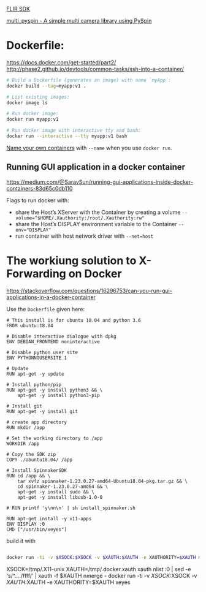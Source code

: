 [FLIR SDK](https://flir.app.boxcn.net/v/SpinnakerSDK)

[multi_pyspin - A simple multi camera library using PySpin](https://github.com/justinblaber/multi_pyspin)

# Dockerfile:
https://docs.docker.com/get-started/part2/
http://phase2.github.io/devtools/common-tasks/ssh-into-a-container/


```bash
# Build a Dockerfile (generates an image) with name `myApp`:
docker build --tag=myapp:v1 .

# List existing images:
docker image ls

# Run docker image:
docker run myapp:v1

# Run docker image with interactive tty and bash:
docker run --interactive --tty myapp:v1 bash
```

[Name your own containers](https://stackoverflow.com/questions/25230812/when-to-use-dockers-container-name) with `--name` when you use `docker run`.

## Running GUI application in a docker container
https://medium.com/@SaravSun/running-gui-applications-inside-docker-containers-83d65c0db110

Flags to run docker with:

  * share the Host’s XServer with the Container by creating a volume `--volume="$HOME/.Xauthority:/root/.Xauthority:rw"`
  * share the Host’s DISPLAY environment variable to the Container `--env="DISPLAY"`
  * run container with host network driver with `--net=host`

# The workiung solution to X-Forwarding on Docker
https://stackoverflow.com/questions/16296753/can-you-run-gui-applications-in-a-docker-container

Use the `Dockerfile` given here:
```
# This install is for ubuntu 18.04 and python 3.6
FROM ubuntu:18.04

# Disable interactive dialogue with dpkg
ENV DEBIAN_FRONTEND noninteractive

# Disable python user site
ENV PYTHONNOUSERSITE 1

# Update
RUN apt-get -y update

# Install python/pip
RUN apt-get -y install python3 && \
    apt-get -y install python3-pip

# Install git
RUN apt-get -y install git

# create app directory
RUN mkdir /app

# Set the working directory to /app
WORKDIR /app

# Copy the SDK zip
COPY ./Ubuntu18.04/ /app

# Install SpinnakerSDK
RUN cd /app && \
    tar xvfz spinnaker-1.23.0.27-amd64-Ubuntu18.04-pkg.tar.gz && \
    cd spinnaker-1.23.0.27-amd64 && \
    apt-get -y install sudo && \
    apt-get -y install libusb-1.0-0

# RUN printf 'y\nn\n' | sh install_spinnaker.sh

RUN apt-get install -y x11-apps
ENV DISPLAY :0
CMD ["/usr/bin/xeyes"]
```

build it with
```
```

```bash
docker run -ti -v $XSOCK:$XSOCK -v $XAUTH:$XAUTH -e XAUTHORITY=$XAUTH myapp:v1
```

XSOCK=/tmp/.X11-unix
XAUTH=/tmp/.docker.xauth
xauth nlist :0 | sed -e 's/^..../ffff/' | xauth -f $XAUTH nmerge -
docker run -ti -v $XSOCK:$XSOCK -v $XAUTH:$XAUTH -e XAUTHORITY=$XAUTH xeyes
